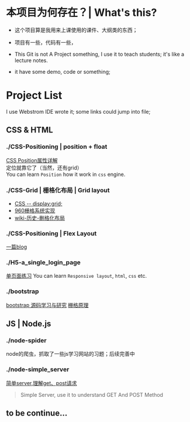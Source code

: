 # 本项目为何存在？| What's this?
* 这个项目算是我用来上课使用的课件、大纲类的东西；
* 项目有一些，代码有一些，

* This Git is not A Project something, I use it to teach students; it's like a lecture notes.
* it have some demo, code or something;

# Project List
I use Webstrom IDE wrote it; some links could jump into file;
## CSS & HTML
### ./CSS-Positioning | position + float 
[CSS Position属性详解](./CSS-Positioning/Readme.md)  
定位就靠它了（当然，还有grid）  
You can learn `Position` how it work in `css` engine.

### ./CSS-Grid | 栅格化布局 | Grid layout
* [CSS -- display:grid;](./CSS-Grid/css_display_grid/Readme.md)  
* [960栅格系统实现](./CSS-Grid/960_grid_system/Readme.md)
* [wiki-历史-删格化布局](https://zh.wikipedia.org/zh-cn/%E6%A0%85%E6%A0%BC%E8%AE%BE%E8%AE%A1)

### ./CSS-Positioning | Flex Layout
[一篇blog](https://www.cnblogs.com/myzhibie/p/4318904.html)  


### ./H5-a_single_login_page
[单页面练习](./H5-a_single_login_page/Readme.md)
You can learn `Responsive layout`, `html`, `css` etc.

### ./bootstrap
[bootstrap 源码学习与研究](./bootstrap/Readme.md)
[栅格原理](https://www.cnblogs.com/suwings/p/6079178.html)

## JS | Node.js

### ./node-spider
node的爬虫，抓取了一些js学习网站的习题；后续完善中

### ./node-simple_server
[简单server,理解get、post请求](./node-simple_server/Readme.md)
> Simple Server, use it to understand GET And POST Method



## to be continue...